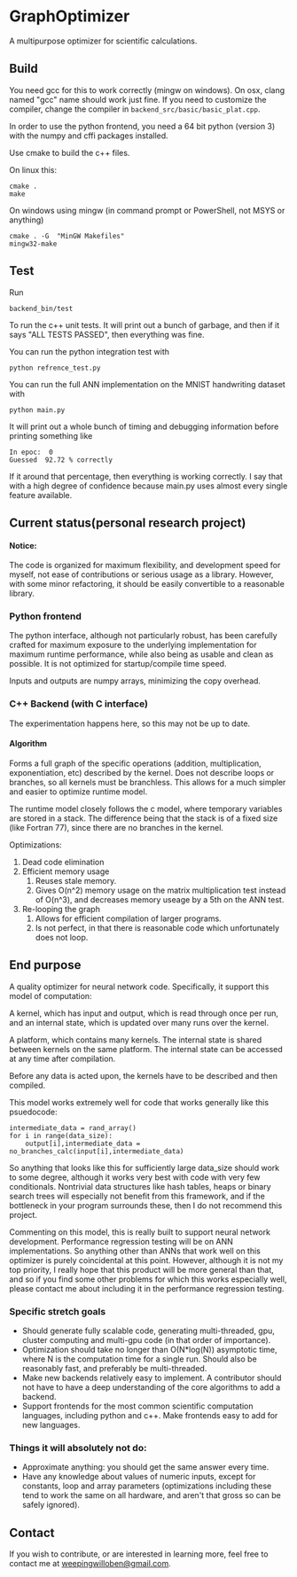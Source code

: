 # GraphOptimizer
A multipurpose optimizer for scientific calculations.

## Build

You need gcc for this to work correctly (mingw on windows). On osx, clang named "gcc" name should work just fine. If you need to customize the compiler, change the compiler in `backend_src/basic/basic_plat.cpp`.

In order to use the python frontend, you need a 64 bit python (version 3) with the numpy and cffi packages installed.

Use cmake to build the c++ files.

On linux this:

    cmake .
    make

On windows using mingw (in command prompt or PowerShell, not MSYS or anything)

    cmake . -G  "MinGW Makefiles"
    mingw32-make

## Test

Run

    backend_bin/test

To run the c++ unit tests. It will print out a bunch of garbage, and then if it says "ALL TESTS PASSED", then everything was fine.

You can run the python integration test with

    python refrence_test.py

You can run the full ANN implementation on the MNIST handwriting dataset with

    python main.py

It will print out a whole bunch of timing and debugging information before
printing something like  

    In epoc:  0
    Guessed  92.72 % correctly

If it around that percentage, then everything is working correctly.
I say that with a high degree of confidence because main.py uses almost every single feature available.

## Current status(personal research project)

#### Notice:

The code is organized for maximum flexibility, and development speed for myself, not ease of contributions or serious usage as a library. However, with some minor refactoring, it should be easily convertible to a reasonable library.

### Python frontend

The python interface, although not particularly robust, has been carefully crafted for maximum exposure to the underlying implementation for maximum runtime performance, while also being as usable and clean as possible. It is not optimized for startup/compile time speed.

Inputs and outputs are numpy arrays, minimizing the copy overhead.

### C++ Backend (with C interface)

The experimentation happens here, so this may not be up to date.

#### Algorithm

Forms a full graph of the specific operations (addition, multiplication, exponentiation, etc) described by the kernel. Does not describe loops or branches, so all kernels must be branchless. This allows for a much simpler and easier to optimize runtime model.

The runtime model closely follows the c model, where temporary variables are stored in a stack. The difference being that the stack is of a fixed size (like Fortran 77), since there are no branches in the kernel.

Optimizations:

1. Dead code elimination
2. Efficient memory usage
    1. Reuses stale memory.
    2. Gives O(n^2) memory usage on the matrix multiplication test instead of O(n^3), and decreases memory useage by a 5th on the ANN test.
3. Re-looping the graph
    1. Allows for efficient compilation of larger programs.
    2. Is not perfect, in that there is reasonable code which unfortunately does not loop.

## End purpose

A quality optimizer for neural network code. Specifically, it support this model of computation:

A kernel, which has input and output, which is read through once per run, and an internal state, which is updated over many runs over the kernel.

A platform, which contains many kernels. The internal state is shared between kernels on the same platform. The internal state can be accessed at any time after compilation.

Before any data is acted upon, the kernels have to be described and then compiled.

This model works extremely well for code that works generally like this psuedocode:

    intermediate_data = rand_array()
    for i in range(data_size):
        output[i],intermediate_data = no_branches_calc(input[i],intermediate_data)

So anything that looks like this for sufficiently large data_size should work to some degree, although it works very best with code with very few conditionals. Nontrivial data structures like hash tables, heaps or binary search trees will especially not benefit from this framework, and if the bottleneck in your program surrounds these, then I do not recommend this project.

Commenting on this model, this is really built to support neural network development. Performance regression testing will be on ANN implementations. So anything other than ANNs that work well on this optimizer is purely coincidental at this point. However, although it is not my top priority, I really hope that this product will be more general than that, and so if you find some other problems for which this works especially well, please contact me about including it in the performance regression testing.

### Specific stretch goals

* Should generate fully scalable code, generating multi-threaded, gpu, cluster computing and multi-gpu code (in that order of importance).
* Optimization should take no longer than O(N*log(N)) asymptotic time, where N is the computation time for a single run. Should also be reasonably fast, and preferably be multi-threaded.
* Make new backends relatively easy to implement. A contributor should not have to have a deep understanding of the core algorithms to add a backend.
* Support frontends for the most common scientific computation languages, including python and c++. Make frontends easy to add for new languages.

### Things it will absolutely not do:

* Approximate anything: you should get the same answer every time.
* Have any knowledge about values of numeric inputs, except for constants, loop and array parameters (optimizations including these tend to work the same on all hardware, and aren't that gross so can be safely ignored).

## Contact

If you wish to contribute, or are interested in learning more, feel free to contact me at weepingwilloben@gmail.com.
